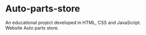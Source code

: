 # Auto-parts-store

An educational project developed in HTML, CSS and JavaScript.<br>
Website Auto parts store.

